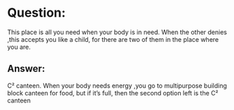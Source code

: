 
# Question:
This place is all you need when your body is in need. When the other denies ,this accepts you like a child, for there are two of them in the place where you are.


## Answer:
C² canteen.
When your body needs energy ,you go to multipurpose building block canteen for food, but if it’s full, then the second option left is the C² canteen